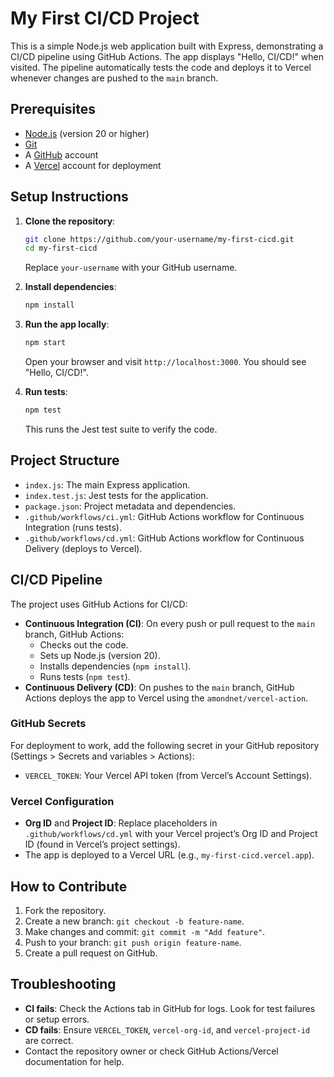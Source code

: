 # My First CI/CD Project

This is a simple Node.js web application built with Express, demonstrating a CI/CD pipeline using GitHub Actions. The app displays "Hello, CI/CD!" when visited. The pipeline automatically tests the code and deploys it to Vercel whenever changes are pushed to the `main` branch.

## Prerequisites
- [Node.js](https://nodejs.org) (version 20 or higher)
- [Git](https://git-scm.com)
- A [GitHub](https://github.com) account
- A [Vercel](https://vercel.com) account for deployment

## Setup Instructions
1. **Clone the repository**:
   ```bash
   git clone https://github.com/your-username/my-first-cicd.git
   cd my-first-cicd
   ```
   Replace `your-username` with your GitHub username.

2. **Install dependencies**:
   ```bash
   npm install
   ```

3. **Run the app locally**:
   ```bash
   npm start
   ```
   Open your browser and visit `http://localhost:3000`. You should see "Hello, CI/CD!".

4. **Run tests**:
   ```bash
   npm test
   ```
   This runs the Jest test suite to verify the code.

## Project Structure
- `index.js`: The main Express application.
- `index.test.js`: Jest tests for the application.
- `package.json`: Project metadata and dependencies.
- `.github/workflows/ci.yml`: GitHub Actions workflow for Continuous Integration (runs tests).
- `.github/workflows/cd.yml`: GitHub Actions workflow for Continuous Delivery (deploys to Vercel).

## CI/CD Pipeline
The project uses GitHub Actions for CI/CD:
- **Continuous Integration (CI)**: On every push or pull request to the `main` branch, GitHub Actions:
  - Checks out the code.
  - Sets up Node.js (version 20).
  - Installs dependencies (`npm install`).
  - Runs tests (`npm test`).
- **Continuous Delivery (CD)**: On pushes to the `main` branch, GitHub Actions deploys the app to Vercel using the `amondnet/vercel-action`.

### GitHub Secrets
For deployment to work, add the following secret in your GitHub repository (Settings > Secrets and variables > Actions):
- `VERCEL_TOKEN`: Your Vercel API token (from Vercel’s Account Settings).

### Vercel Configuration
- **Org ID** and **Project ID**: Replace placeholders in `.github/workflows/cd.yml` with your Vercel project’s Org ID and Project ID (found in Vercel’s project settings).
- The app is deployed to a Vercel URL (e.g., `my-first-cicd.vercel.app`).

## How to Contribute
1. Fork the repository.
2. Create a new branch: `git checkout -b feature-name`.
3. Make changes and commit: `git commit -m "Add feature"`.
4. Push to your branch: `git push origin feature-name`.
5. Create a pull request on GitHub.

## Troubleshooting
- **CI fails**: Check the Actions tab in GitHub for logs. Look for test failures or setup errors.
- **CD fails**: Ensure `VERCEL_TOKEN`, `vercel-org-id`, and `vercel-project-id` are correct.
- Contact the repository owner or check GitHub Actions/Vercel documentation for help.